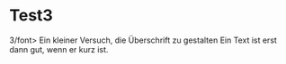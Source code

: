 Test3
=====
<html>
<head>
<font size="Schriftgröße">3/font> 
Ein kleiner Versuch, die Überschrift zu gestalten
<head>

<body>
Ein Text ist erst dann gut, wenn er kurz ist.
<body>